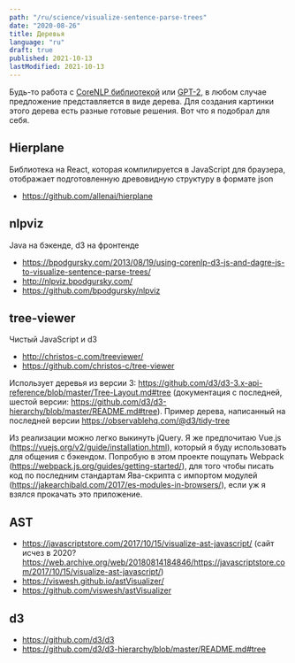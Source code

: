 ```yaml
---
path: "/ru/science/visualize-sentence-parse-trees"
date: "2020-08-26"
title: Деревья
language: "ru"
draft: true
published: 2021-10-13
lastModified: 2021-10-13
---
```


Будь-то работа с [CoreNLP библиотекой](/ru/science/modifying-stanford-parser) или [GPT-2](/ru/science/nlp-gpt-2), в любом случае предложение представляется в виде дерева.
Для создания картинки этого дерева есть разные готовые решения. Вот что я подобрал для себя.


## Hierplane

Библиотека на React, которая компилируется в JavaScript для браузера, отображает подготовленную древовидную структуру в формате json

- https://github.com/allenai/hierplane 


## nlpviz

Java на бэкенде, d3 на фронтенде

- https://bpodgursky.com/2013/08/19/using-corenlp-d3-js-and-dagre-js-to-visualize-sentence-parse-trees/
- http://nlpviz.bpodgursky.com/
- https://github.com/bpodgursky/nlpviz


## tree-viewer

Чистый JavaScript и d3

- http://christos-c.com/treeviewer/ 
- https://github.com/christos-c/tree-viewer

Использует деревья из версии 3: https://github.com/d3/d3-3.x-api-reference/blob/master/Tree-Layout.md#tree (документация с последней, шестой версии: https://github.com/d3/d3-hierarchy/blob/master/README.md#tree). Пример дерева, написанный на последней версии https://observablehq.com/@d3/tidy-tree

Из реализации можно легко выкинуть jQuery. Я же предпочитаю Vue.js (https://vuejs.org/v2/guide/installation.html), который я буду использовать для общения с бэкендом. Попробую в этом проекте пощупать Webpack (https://webpack.js.org/guides/getting-started/), для того чтобы писать код по последним стандартам Ява-скрипта с импортом модулей (https://jakearchibald.com/2017/es-modules-in-browsers/), если уж я взялся прокачать это приложение.


## AST

- https://javascriptstore.com/2017/10/15/visualize-ast-javascript/ (сайт исчез в 2020? https://web.archive.org/web/20180814184846/https://javascriptstore.com/2017/10/15/visualize-ast-javascript/)
- https://viswesh.github.io/astVisualizer/ 
- https://github.com/viswesh/astVisualizer


## d3

- https://github.com/d3/d3
- https://github.com/d3/d3-hierarchy/blob/master/README.md#tree